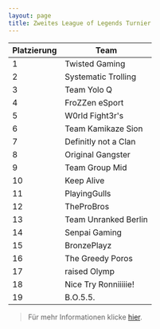```yaml
---
layout: page
title: Zweites League of Legends Turnier
---
```


Platzierung      | Team                   |
---------------- | ---------------------- |
1                | Twisted Gaming	        |
2                | Systematic Trolling    |
3                | Team Yolo Q      	    |
4                | FroZZen eSport	        |
5                | W0rld Fight3r's	      |
6                | Team Kamikaze Sion	    |
7                | Definitly not a Clan   |
8                | Original Gangster      |
9                | Team Group Mid	        |
10               | Keep Alive             |
11               | PlayingGulls           |
12               | TheProBros             |
13               | Team Unranked Berlin   |
14               | Senpai Gaming          |
15               | BronzePlayz            |
16               | The Greedy Poros       | 
17               | raised Olymp           |
18               | Nice Try Ronniiiiie!   |
19               | B.O.5.5.               |             

> Für mehr Informationen klicke [hier](https://docs.google.com/spreadsheets/d/15PZ3jmtRnDnN3CslFFDrkQMd98BhZC5k4CEDFx7y4AQ/edit#gid=506067364).
